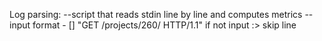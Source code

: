 Log parsing:
--script that reads stdin line by line and computes metrics
--input format <IP Address> - [<date>] "GET /projects/260/ HTTP/1.1" <status code> <file size>
if not input :> skip line

